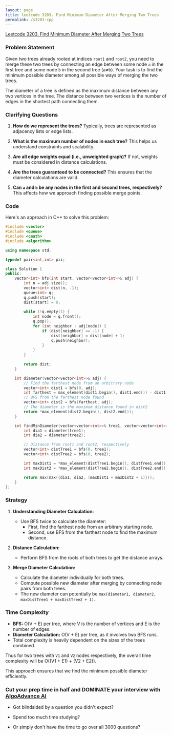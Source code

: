 ```yaml
---
layout: page
title: leetcode 3203. Find Minimum Diameter After Merging Two Trees
permalink: /s3203-cpp
---
```

[Leetcode 3203. Find Minimum Diameter After Merging Two Trees](https://algoadvance.github.io/algoadvance/l3203)
### Problem Statement
Given two trees already rooted at indices `root1` and `root2`, you need to merge these two trees by connecting an edge between some node `a` in the first tree and some node `b` in the second tree (a≠b). Your task is to find the minimum possible diameter among all possible ways of merging the two trees. 

The diameter of a tree is defined as the maximum distance between any two vertices in the tree. The distance between two vertices is the number of edges in the shortest path connecting them.

### Clarifying Questions

1. **How do we represent the trees?** 
   Typically, trees are represented as adjacency lists or edge lists.

2. **What is the maximum number of nodes in each tree?** 
   This helps us understand constraints and scalability.

3. **Are all edge weights equal (i.e., unweighted graph)?**
   If not, weights must be considered in distance calculations.

4. **Are the trees guaranteed to be connected?**
   This ensures that the diameter calculations are valid.

5. **Can `a` and `b` be any nodes in the first and second trees, respectively?**
   This affects how we approach finding possible merge points.

### Code
Here's an approach in C++ to solve this problem:

```cpp
#include <vector>
#include <queue>
#include <cmath>
#include <algorithm>

using namespace std;

typedef pair<int,int> pii;

class Solution {
public:
    vector<int> bfs(int start, vector<vector<int>>& adj) {
        int n = adj.size();
        vector<int> dist(n, -1);
        queue<int> q;
        q.push(start);
        dist[start] = 0;
        
        while (!q.empty()) {
            int node = q.front();
            q.pop();
            for (int neighbor : adj[node]) {
                if (dist[neighbor] == -1) {
                    dist[neighbor] = dist[node] + 1;
                    q.push(neighbor);
                }
            }
        }
        
        return dist;
    }

    int diameter(vector<vector<int>>& adj) {
        // Find the farthest node from an arbitrary node
        vector<int> dist1 = bfs(0, adj);
        int farthest = max_element(dist1.begin(), dist1.end()) - dist1.begin();
        // BFS from the farthest node found
        vector<int> dist2 = bfs(farthest, adj);
        // The diameter is the maximum distance found in dist2
        return *max_element(dist2.begin(), dist2.end());
    }

    int findMinDiameter(vector<vector<int>>& tree1, vector<vector<int>>& tree2) {
        int dia1 = diameter(tree1);
        int dia2 = diameter(tree2);

        // Distance from root1 and root2, respectively
        vector<int> distTree1 = bfs(0, tree1);
        vector<int> distTree2 = bfs(0, tree2);

        int maxDist1 = *max_element(distTree1.begin(), distTree1.end());
        int maxDist2 = *max_element(distTree2.begin(), distTree2.end());

        return max(max({dia1, dia2, (maxDist1 + maxDist2 + 1)}));
    }
};
```

### Strategy

1. **Understanding Diameter Calculation:**
   - Use BFS twice to calculate the diameter: 
     - First, find the farthest node from an arbitrary starting node.
     - Second, use BFS from the farthest node to find the maximum distance.
     
2. **Distance Calculation:**
   - Perform BFS from the roots of both trees to get the distance arrays.

3. **Merge Diameter Calculation:**
   - Calculate the diameter individually for both trees.
   - Compute possible new diameter after merging by connecting node pairs from both trees.
   - The new diameter can potentially be `max(diameter1, diameter2, maxDistTree1 + maxDistTree2 + 1)`.

### Time Complexity

- **BFS:** O(V + E) per tree, where V is the number of vertices and E is the number of edges.
- **Diameter Calculation:** O(V + E) per tree, as it involves two BFS runs.
- Total complexity is heavily dependent on the sizes of the trees combined.

Thus for two trees with `V1` and `V2` nodes respectively, the overall time complexity will be O((V1 + E1) + (V2 + E2)).

This approach ensures that we find the minimum possible diameter efficiently.


### Cut your prep time in half and DOMINATE your interview with [AlgoAdvance AI](https://algoAdvance.com)

- Got blindsided by a question you didn't expect?

- Spend too much time studying?

- Or simply don't have the time to go over all 3000 questions?

